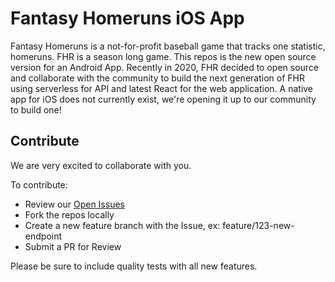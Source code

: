# Fantasy Homeruns iOS App
Fantasy Homeruns is a not-for-profit baseball game that tracks one statistic, homeruns.  FHR is a season long game.   This repos is the new open source version for an Android App.  Recently in 2020, FHR decided to open source and collaborate with the community to build the next generation of FHR using serverless for API and latest React for the web application.  A native app for iOS does not currently exist, we're opening it up to our community to build one!

## Contribute
We are very excited to collaborate with you.

To contribute:
* Review our [Open Issues](https://github.com/Fantasy-Homeruns/fhr-api/issues)
* Fork the repos locally
* Create a new feature branch with the Issue, ex: feature/123-new-endpoint
* Submit a PR for Review

Please be sure to include quality tests with all new features.
